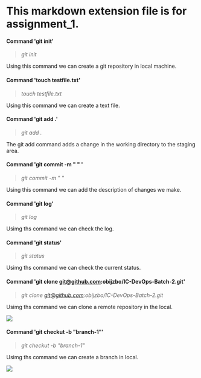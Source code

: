 # This markdown extension file is for assignment_1.

#### Command 'git init'

>_git init_

Using this command we can create a git repository in local machine.

#### Command 'touch testfile.txt'

>_touch testfile.txt_

Using this command we can create a text file.

#### Command 'git add .'

>_git add ._

The git add command adds a change in the working directory to the staging area.

#### Command 'git commit -m " <add the description>" '

>_git commit -m " <add teh description>"_

Using this command we can add the description of changes we make.

#### Command 'git log'

>_git log_

Usimg ths command we can check the log.

#### Command 'git status'

>_git status_

Usimg ths command we can check the current status.

#### Command 'git clone git@github.com:obijzbo/IC-DevOps-Batch-2.git'

>_git clone git@github.com:obijzbo/IC-DevOps-Batch-2.git_

Usimg ths command we can clone a remote repository in the local.

![](screenshoots/clone.png)

#### Command 'git checkut -b "branch-1"'

>_git checkut -b "branch-1"_

Usimg ths command we can create a branch in local.

![](screenshoots/branch.png)

